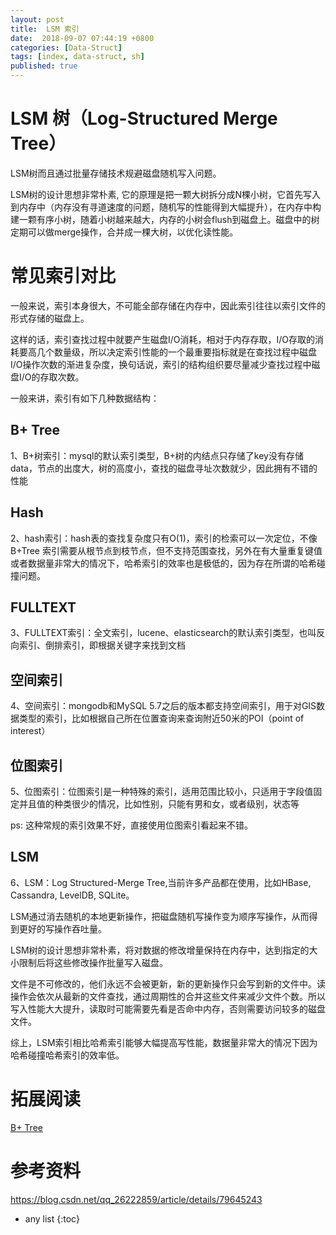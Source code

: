 ```yaml
---
layout: post
title:  LSM 索引
date:  2018-09-07 07:44:19 +0800
categories: [Data-Struct]
tags: [index, data-struct, sh]
published: true
---
```


# LSM 树（Log-Structured Merge Tree）

LSM树而且通过批量存储技术规避磁盘随机写入问题。 

LSM树的设计思想非常朴素, 它的原理是把一颗大树拆分成N棵小树，它首先写入到内存中（内存没有寻道速度的问题，随机写的性能得到大幅提升），在内存中构建一颗有序小树，随着小树越来越大，内存的小树会flush到磁盘上。磁盘中的树定期可以做merge操作，合并成一棵大树，以优化读性能。

# 常见索引对比

一般来说，索引本身很大，不可能全部存储在内存中，因此索引往往以索引文件的形式存储的磁盘上。

这样的话，索引查找过程中就要产生磁盘I/O消耗，相对于内存存取，I/O存取的消耗要高几个数量级，所以决定索引性能的一个最重要指标就是在查找过程中磁盘I/O操作次数的渐进复杂度，换句话说，索引的结构组织要尽量减少查找过程中磁盘I/O的存取次数。

一般来讲，索引有如下几种数据结构：

## B+ Tree

1、B+树索引：mysql的默认索引类型，B+树的内结点只存储了key没有存储data，节点的出度大，树的高度小，查找的磁盘寻址次数就少，因此拥有不错的性能

## Hash

2、hash索引：hash表的查找复杂度只有O(1)，索引的检索可以一次定位，不像B+Tree 索引需要从根节点到枝节点，但不支持范围查找，另外在有大量重复键值或者数据量非常大的情况下，哈希索引的效率也是极低的，因为存在所谓的哈希碰撞问题。

## FULLTEXT

3、FULLTEXT索引：全文索引，lucene、elasticsearch的默认索引类型，也叫反向索引、倒排索引，即根据关键字来找到文档

## 空间索引

4、空间索引：mongodb和MySQL 5.7之后的版本都支持空间索引，用于对GIS数据类型的索引，比如根据自己所在位置查询来查询附近50米的POI（point of interest）

## 位图索引

5、位图索引：位图索引是一种特殊的索引，适用范围比较小，只适用于字段值固定并且值的种类很少的情况，比如性别，只能有男和女，或者级别，状态等

ps: 这种常规的索引效果不好，直接使用位图索引看起来不错。

## LSM

6、LSM：Log Structured-Merge Tree,当前许多产品都在使用，比如HBase, Cassandra, LevelDB, SQLite。

LSM通过消去随机的本地更新操作，把磁盘随机写操作变为顺序写操作，从而得到更好的写操作吞吐量。

LSM树的设计思想非常朴素，将对数据的修改增量保持在内存中，达到指定的大小限制后将这些修改操作批量写入磁盘。

文件是不可修改的，他们永远不会被更新，新的更新操作只会写到新的文件中。读操作会依次从最新的文件查找，通过周期性的合并这些文件来减少文件个数。所以写入性能大大提升，读取时可能需要先看是否命中内存，否则需要访问较多的磁盘文件。

综上，LSM索引相比哈希索引能够大幅提高写性能，数据量非常大的情况下因为哈希碰撞哈希索引的效率低。

# 拓展阅读

[B+ Tree]()

# 参考资料

https://blog.csdn.net/qq_26222859/article/details/79645243


* any list
{:toc}